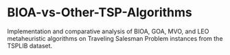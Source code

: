 # BIOA-vs-Other-TSP-Algorithms
Implementation and comparative analysis of BIOA, GOA, MVO, and LEO metaheuristic algorithms on Traveling Salesman Problem instances from the TSPLIB dataset.
